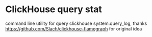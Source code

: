 # ClickHouse query stat
command line utility for query clickhouse system.query_log, 
thanks https://github.com/Slach/clickhouse-flamegraph for original idea

